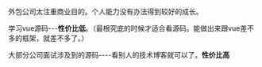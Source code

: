 外包公司太注重商业目的。个人能力没有办法得到较好的成长。

学习vue源码---**性价比低**。（最根究底的时候才适合看源码。能做出来跟vue差不多的框架，就差不多了。）

大部分公司面试涉及到的源码----看别人的技术博客就可以了。**性价比高**

 